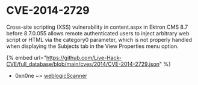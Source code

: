 # CVE-2014-2729

Cross-site scripting (XSS) vulnerability in content.aspx in Ektron CMS 8.7 before 8.7.0.055 allows remote authenticated users to inject arbitrary web script or HTML via the category0 parameter, which is not properly handled when displaying the Subjects tab in the View Properties menu option.

{% embed url="https://github.com/Live-Hack-CVE/full_database/blob/main/cves/2014/CVE-2014-2729.json" %}


* 0xn0ne ~> [weblogicScanner](https://zeste.alice-snow.ru/2014/database/cve-2014-2729/weblogicscanner-0xn0ne)